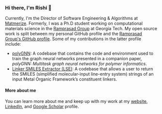 ### Hi there, I'm Rishi 👋

Currently, I'm the Director of Software Engineering & Algorithms at [Matmerize](https://www.matmerize.com/). Formerly, I was a Ph.D student working on computational materials science in the [Ramprasad Group](https://ramprasad.mse.gatech.edu/dr-ramprasad/) at Georgia Tech. My open source work is split between my personal GitHub profile and the [Ramprasad Group's GitHub profile](https://github.com/Ramprasad-Group). Some of my contributions in the latter profile include:
- [polyGNN](https://github.com/Ramprasad-Group/polygnn): A codebase that contains the code and environment used to train the graph neural networks presented in a companion paper, *polyGNN: Multitask graph neural networks for polymer informatics*.
- [Linker SMILES Extractor (LSE)](https://github.com/Ramprasad-Group/LSE): A codebase that allows a user to return the SMILES (simplified molecular-input line-entry system) strings of an input Metal Organic Framework’s constituent linkers.

#### More about me
You can learn more about me and keep up with my work at my [website](https://rishigurnani.wordpress.com/), [LinkedIn](https://www.linkedin.com/in/rishi-gurnani/), and [Google Scholar](https://scholar.google.com/citations?hl=en&user=C2Leh-oAAAAJ) profile.

<!--
**rishigurnani/rishigurnani** is a ✨ _special_ ✨ repository because its `README.md` (this file) appears on your GitHub profile.

Here are some ideas to get you started:

- 🔭 I’m currently working on ...
- 🌱 I’m currently learning ...
- 👯 I’m looking to collaborate on ...
- 🤔 I’m looking for help with ...
- 💬 Ask me about ...
- 📫 How to reach me: ...
- 😄 Pronouns: ...
- ⚡ Fun fact: ...
-->
